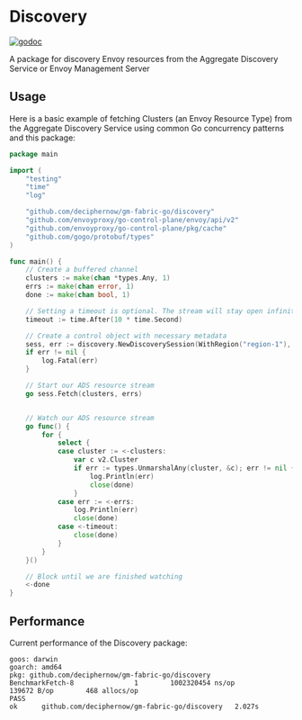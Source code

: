 # Discovery
[![godoc](http://img.shields.io/badge/godoc-reference-blue.svg?style=flat)](https://godoc.org/github.com/deciphernow/gm-fabric-go/discovery)

A package for discovery Envoy resources from the Aggregate Discovery Service or Envoy Management Server

## Usage
Here is a basic example of fetching Clusters (an Envoy Resource Type) from the Aggregate Discovery Service using common Go concurrency patterns and this package:
```go
package main

import (
	"testing"
	"time"
    "log"

	"github.com/deciphernow/gm-fabric-go/discovery"
	"github.com/envoyproxy/go-control-plane/envoy/api/v2"
	"github.com/envoyproxy/go-control-plane/pkg/cache"
	"github.com/gogo/protobuf/types"
)

func main() {
	// Create a buffered channel
	clusters := make(chan *types.Any, 1)
	errs := make(chan error, 1)
	done := make(chan bool, 1)

	// Setting a timeout is optional. The stream will stay open infinitely if none is set
	timeout := time.After(10 * time.Second)

	// Create a control object with necessary metadata
	sess, err := discovery.NewDiscoverySession(WithRegion("region-1"), WithResourceType(cache.ClusterType), WithLocation("control.deciphernow.com:10219"))
	if err != nil {
		log.Fatal(err)
	}

	// Start our ADS resource stream
	go sess.Fetch(clusters, errs)


	// Watch our ADS resource stream
	go func() {
	    for {
	        select {
	        case cluster := <-clusters:
	            var c v2.Cluster
	            if err := types.UnmarshalAny(cluster, &c); err != nil {
	                log.Println(err)
	                close(done)
	            }
	        case err := <-errs:
	            log.Println(err)
	            close(done)
	        case <-timeout:
	            close(done)
	        }
	    }
	}()

	// Block until we are finished watching
	<-done    
}
```

## Performance
Current performance of the Discovery package:
```
goos: darwin
goarch: amd64
pkg: github.com/deciphernow/gm-fabric-go/discovery
BenchmarkFetch-8               1        1002320454 ns/op          139672 B/op        468 allocs/op
PASS
ok      github.com/deciphernow/gm-fabric-go/discovery   2.027s
```
